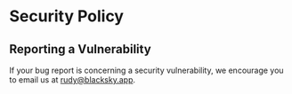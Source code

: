# Security Policy

## Reporting a Vulnerability

If your bug report is concerning a security vulnerability, we encourage you to email us at rudy@blacksky.app.
